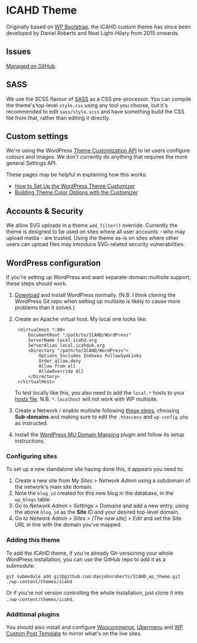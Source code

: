 ICAHD Theme
===========
Originally based on [WP Bootstrap](https://github.com/320press/wordpress-bootstrap), the ICAHD custom theme
has since been developed by Daniel Roberts and Noel Light-Hilary from 2015 onwards.

Issues
------
[Managed on GitHub](https://github.com/danjohnroberts/ICAHD_wp_theme/issues).

SASS
----
We use the SCSS flavour of [SASS](http://sass-lang.com/) as a CSS pre-processor. You can compile the theme's
top-level `style.css` using any tool you choose, but it's recommended to edit `sass/style.scss` and have
something build the CSS file from that, rather than editing it directly.

Custom settings
---------------
We're using the WordPress [Theme Customization API](https://codex.wordpress.org/Theme_Customization_API)
to let users configure colours and images. We don't currently do anything that requires the more general
Settings API.

These pages may be helpful in explaining how this works:

* [How to Set Up the WordPress Theme Customizer](http://buildwpyourself.com/wordpress-theme-customizer/)
* [Building Theme Color Options with the Customizer](http://buildwpyourself.com/building-theme-color-options-customizer/)

Accounts & Security
-------------------
We allow SVG uploads in a theme `add_filter()` override. Currently the theme is designed to be used on sites
where all user accounts - who may upload media - are trusted. Using the theme as-is on sites where other users
can upload files may introduce SVG-related security vulnerabilities.

WordPress configuration
-----------------------
If you're setting up WordPress and want separate-domain multisite support, these steps should work.

1. [Download](https://wordpress.org/download/) and install WordPress normally. (N.B. I think cloning the
WordPress Git repo when setting up multisite is likely to cause more problems than it solves.)
2. Create an Apache virtual host. My local one looks like:

        <VirtualHost *:80>
            DocumentRoot "/path/to/ICAHD/WordPress"
            ServerName local.icahd.org
            ServerAlias local.icahduk.org
            <Directory "/path/to/ICAHD/WordPress">
                Options Includes Indexes FollowSymLinks
                Order allow,deny
                Allow from all
                AllowOverride All
            </Directory>
        </VirtualHost>
    
    To test locally like this, you also need to add the `local.*` hosts to your [hosts file](https://en.wikipedia.org/wiki/Hosts_%28file%29).
    N.B. `*.localhost` will not work with WP multisite.
    
3. Create a Network / enable multisite following [these steps](http://codex.wordpress.org/Create_A_Network), 
choosing **Sub-domains** and making sure to edit the `.htaccess` and `wp-config.php` as instructed.
4. Install the [WordPress MU Domain Mapping](https://wordpress.org/plugins/wordpress-mu-domain-mapping/installation/)
plugin and follow its setup instructions.

### Configuring sites
To set up a new standalone site having done this, it appears you need to:

1. Create a new site from *My Sites > Network Admin* using a subdomain of the network's main site domain.
2. Note the `blog_id` created for this new blog in the database, in the `wp_blogs` table.
3. Go to *Network Admin > Settings > Domains* and add a new entry, using the above `blog_id` as the **Site** ID
and your desired top-level domain.
4. Go to *Network Admin > Sites > [The new site] > Edit* and set the Site URL in line with the domain you've mapped.

### Adding this theme
To add the ICAHD theme, if you're already Git-versioning your whole WordPress installation, you can use the GitHub
repo to add it as a submodule:

    git submodule add git@github.com:danjohnroberts/ICAHD_wp_theme.git ./wp-content/themes/icahd

Or if you're not version controlling the whole installation, just clone it into `./wp-content/themes/icahd`.

### Additional plugins
You should also install and configure [Woocommerce](http://www.woothemes.com/woocommerce/),
[Ubermenu](http://wpmegamenu.com/) and [WP Custom Post Template](https://wordpress.org/plugins/wp-custom-post-template/)
to mirror what's on the live sites.

